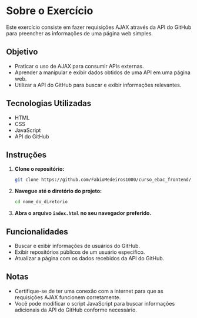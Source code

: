 # Sobre o Exercício

Este exercício consiste em fazer requisições AJAX através da API do GitHub para preencher as informações de uma página web simples.

## Objetivo

- Praticar o uso de AJAX para consumir APIs externas.
- Aprender a manipular e exibir dados obtidos de uma API em uma página web.
- Utilizar a API do GitHub para buscar e exibir informações relevantes.

## Tecnologias Utilizadas

- HTML
- CSS
- JavaScript
- API do GitHub

## Instruções

1. **Clone o repositório:**
    ```bash
    git clone https://github.com/FabioMedeiros1000/curso_ebac_frontend/new/exercicio_ajax
    ```

2. **Navegue até o diretório do projeto:**
    ```bash
    cd nome_do_diretorio
    ```

3. **Abra o arquivo `index.html` no seu navegador preferido.**

## Funcionalidades

- Buscar e exibir informações de usuários do GitHub.
- Exibir repositórios públicos de um usuário específico.
- Atualizar a página com os dados recebidos da API do GitHub.

## Notas

- Certifique-se de ter uma conexão com a internet para que as requisições AJAX funcionem corretamente.
- Você pode modificar o script JavaScript para buscar informações adicionais da API do GitHub conforme necessário.
